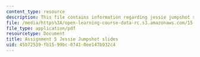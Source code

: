 ```yaml
---
content_type: resource
description: This file contains information regarding jessie jumpshot slides.
file: /media/https%3A/open-learning-course-data-rc.s3.amazonaws.com/15-067-competitive-decision-making-and-negotiation-spring-2011/45b72539fb1599bc07410ee147b932c4_MIT15_067S11_assgn05slides.pdf
file_type: application/pdf
resourcetype: Document
title: Assignment 5 Jessie Jumpshot slides
uid: 45b72539-fb15-99bc-0741-0ee147b932c4
---
```

